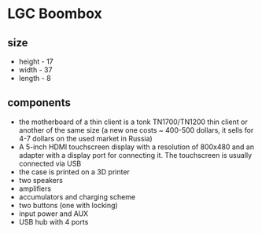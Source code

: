 # LGC Boombox

## size
* height - 17
* width - 37
* length - 8

## components
* the motherboard of a thin client is a tonk TN1700/TN1200 thin client or another of the same size (a new one costs ~ 400-500 dollars, it sells for 4-7 dollars on the used market in Russia)
* A 5-inch HDMI touchscreen display with a resolution of 800x480 and an adapter with a display port for connecting it. The touchscreen is usually connected via USB
* the case is printed on a 3D printer
* two speakers
* amplifiers
* accumulators and charging scheme
* two buttons (one with locking)
* input power and AUX
* USB hub with 4 ports